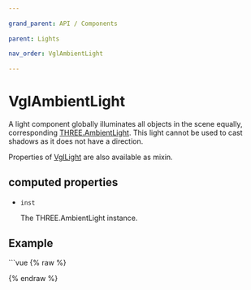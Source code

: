 ```yaml
---
          
grand_parent: API / Components
          
parent: Lights
          
nav_order: VglAmbientLight
          
---
```

# VglAmbientLight 

A light component globally illuminates all objects in the scene equally,
corresponding [THREE.AmbientLight](https://threejs.org/docs/index.html#api/lights/AmbientLight).
This light cannot be used to cast shadows as it does not have a direction.

Properties of [VglLight](vgl-light) are also available as mixin. 

## computed properties 

- `inst` 

  The THREE.AmbientLight instance. 


## Example
              
<div class="code-example"><div class="max-width-1-2">
                <vgl-ambient-light-example class="aspect-1618-1000"></vgl-ambient-light-example>
              
</div></div>
```vue
{% raw %}<template>
  <div>
    <vgl-renderer
      antialias
      shadow-map-enabled
      camera="camera"
      scene="scene"
    >
      <vgl-scene name="scene">
        <vgl-sphere-geometry name="sphere" />
        <vgl-box-geometry name="box" />
        <vgl-mesh-standard-material name="std" />
        <vgl-mesh
          geometry="box"
          material="std"
          position="0 -1.5 0"
          receive-shadow
        />
        <vgl-mesh
          geometry="sphere"
          material="std"
          cast-shadow
          receive-shadow
        />
        <vgl-ambient-light
          :color="`rgb(${r}, ${g}, ${b})`"
          :intensity="intensity"
        />
        <vgl-directional-light
          position="0 1 1"
          cast-shadow
        />
      </vgl-scene>
      <vgl-perspective-camera
        orbit-position="5 1 1"
        name="camera"
      />
    </vgl-renderer>
    <aside class="control-panel">
      <section>
        <h3>Intensity</h3>
        <input
          v-model="intensity"
          type="range"
          max="1"
          step="0.01"
        >
      </section>
      <section>
        <h3>Color</h3>
        <label>R<input
          v-model="r"
          type="range"
          max="255"
        ></label>
        <label>G<input
          v-model="g"
          type="range"
          max="255"
        ></label>
        <label>B<input
          v-model="b"
          type="range"
          max="255"
        ></label>
      </section>
    </aside>
  </div>
</template>

<script>
export default {
  data: () => ({
    intensity: 0.5,
    r: 255,
    b: 255,
    g: 255,
  }),
};
</script>
{% endraw %}
```